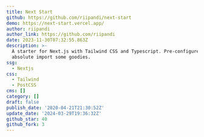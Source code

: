 ```yaml
---
title: Next Start
github: https://github.com/riipandi/next-start
demo: https://next-start.vercel.app/
author: riipandi
author_link: https://github.com/riipandi
date: 2023-11-30T07:32:55.863Z
description: >-
  A starter for Next.js with Tailwind CSS and Typescript. Pre-configured with
  absolute import some goodies.
ssg:
  - Nextjs
css:
  - Tailwind
  - PostCSS
cms: []
category: []
draft: false
publish_date: '2020-04-21T21:30:52Z'
update_date: '2024-03-29T19:36:32Z'
github_star: 40
github_fork: 3
---
```

